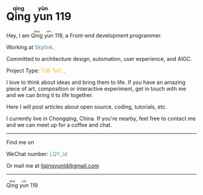 <h1>
  <ruby>
    Qing
    <rt>qìng</rt>
  </ruby>
  <ruby>
    yun
    <rt>yǔn</rt>
  </ruby>119
</h1>

Hey, I am   <ruby>
    Qing
    <rt>qìng</rt>
  </ruby>
  <ruby>
    yun
    <rt>yǔn</rt>
  </ruby>119, a Front-end development programmer.

Working at <a><font color="#5086a1">Skylink</font></a>.

Committed to architecture design, automation, user experience, and AIGC.

Project Type: <a><font color="#fbbc05">ToB</font></a> <a><font color="#fbbc05">ToC</font></a> .

I love to think about ideas and bring them to life. If you have an amazing piece of art, composition or interactive experiment, get in touch with me and we can bring it to life together.

Here I will post articles about open source, coding, tutorials, etc.

I currently live in Chongqing, China. If you're nearby, feel free to contact me and we can meet up for a coffee and chat.

---

Find me on

WeChat number: <a><font color="#4b9978">LQY_ld</font></a>

Or mail me at liqingyunld@gmail.com

---

<p class="text-right">
  <ruby>
    Qing
    <rt>qìng</rt>
  </ruby>
  <ruby>
    yun
    <rt>yǔn</rt>
  </ruby>119
</p>
